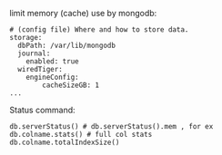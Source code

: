 
limit memory (cache) use by mongodb:

	# (config file) Where and how to store data.
	storage:
	  dbPath: /var/lib/mongodb
	  journal:
		enabled: true
	  wiredTiger:
		engineConfig:
			cacheSizeGB: 1
	...

Status command:

    db.serverStatus() # db.serverStatus().mem , for ex
    db.colname.stats() # full col stats
    db.colname.totalIndexSize()
